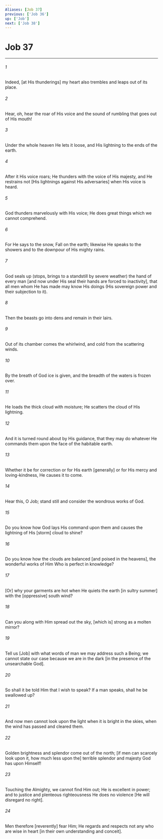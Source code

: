 ```yaml
---
Aliases: [Job 37]
previous: ['Job 36']
up: ['Job']
next: ['Job 38']
---
```

# Job 37

***


###### 1 


Indeed, [at His thunderings] my heart also trembles and leaps out of its place. 


###### 2 


Hear, oh, hear the roar of His voice and the sound of rumbling that goes out of His mouth! 


###### 3 


Under the whole heaven He lets it loose, and His lightning to the ends of the earth. 


###### 4 


After it His voice roars; He thunders with the voice of His majesty, and He restrains not [His lightnings against His adversaries] when His voice is heard. 


###### 5 


God thunders marvelously with His voice; He does great things which we cannot comprehend. 


###### 6 


For He says to the snow, Fall on the earth; likewise He speaks to the showers and to the downpour of His mighty rains. 


###### 7 


God seals up (stops, brings to a standstill by severe weather) the hand of every man [and now under His seal their hands are forced to inactivity], that all men whom He has made may know His doings (His sovereign power and their subjection to it). 


###### 8 


Then the beasts go into dens and remain in their lairs. 


###### 9 


Out of its chamber comes the whirlwind, and cold from the scattering winds. 


###### 10 


By the breath of God ice is given, and the breadth of the waters is frozen over. 


###### 11 


He loads the thick cloud with moisture; He scatters the cloud of His lightning. 


###### 12 


And it is turned round about by His guidance, that they may do whatever He commands them upon the face of the habitable earth. 


###### 13 


Whether it be for correction or for His earth [generally] or for His mercy and loving-kindness, He causes it to come. 


###### 14 


Hear this, O Job; stand still and consider the wondrous works of God. 


###### 15 


Do you know how God lays His command upon them and causes the lightning of His [storm] cloud to shine? 


###### 16 


Do you know how the clouds are balanced [and poised in the heavens], the wonderful works of Him Who is perfect in knowledge? 


###### 17 


[Or] why your garments are hot when He quiets the earth [in sultry summer] with the [oppressive] south wind? 


###### 18 


Can you along with Him spread out the sky, [which is] strong as a molten mirror? 


###### 19 


Tell us [Job] with what words of man we may address such a Being; we cannot state our case because we are in the dark [in the presence of the unsearchable God]. 


###### 20 


So shall it be told Him that I wish to speak? If a man speaks, shall he be swallowed up? 


###### 21 


And now men cannot look upon the light when it is bright in the skies, when the wind has passed and cleared them. 


###### 22 


Golden brightness and splendor come out of the north; [if men can scarcely look upon it, how much less upon the] terrible splendor and majesty God has upon Himself! 


###### 23 


Touching the Almighty, we cannot find Him out; He is excellent in power; and to justice and plenteous righteousness He does no violence [He will disregard no right]. 


###### 24 


Men therefore [reverently] fear Him; He regards and respects not any who are wise in heart [in their own understanding and conceit].
